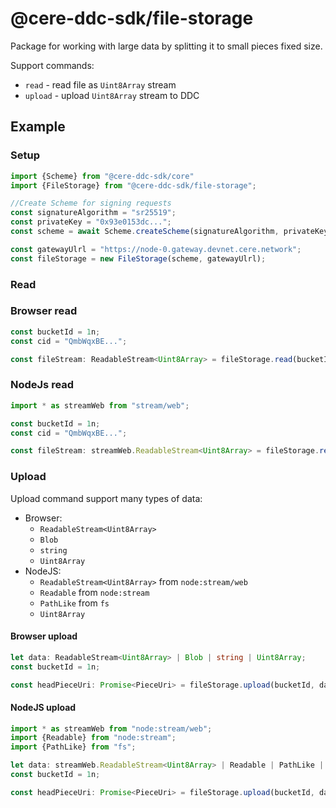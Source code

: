 # @cere-ddc-sdk/file-storage

Package for working with large data by splitting it to small pieces fixed size.

Support commands:

- `read` - read file as `Uint8Array` stream
- `upload` - upload `Uint8Array` stream to DDC

## Example

### Setup

```typescript
import {Scheme} from "@cere-ddc-sdk/core"
import {FileStorage} from "@cere-ddc-sdk/file-storage";

//Create Scheme for signing requests
const signatureAlgorithm = "sr25519";
const privateKey = "0x93e0153dc...";
const scheme = await Scheme.createScheme(signatureAlgorithm, privateKey);

const gatewayUlrl = "https://node-0.gateway.devnet.cere.network";
const fileStorage = new FileStorage(scheme, gatewayUlrl);
```

### Read

### Browser read

```typescript
const bucketId = 1n;
const cid = "QmbWqxBE...";

const fileStream: ReadableStream<Uint8Array> = fileStorage.read(bucketId, cid);
```

### NodeJs read

```typescript
import * as streamWeb from "stream/web";

const bucketId = 1n;
const cid = "QmbWqxBE...";

const fileStream: streamWeb.ReadableStream<Uint8Array> = fileStorage.read(bucketId, cid);
```

### Upload

Upload command support many types of data:

- Browser:
    - `ReadableStream<Uint8Array>`
    - `Blob`
    - `string`
    - `Uint8Array`
- NodeJS:
    - `ReadableStream<Uint8Array>` from `node:stream/web`
    - `Readable` from `node:stream`
    - `PathLike` from `fs`
    - `Uint8Array`

#### Browser upload

```typescript
let data: ReadableStream<Uint8Array> | Blob | string | Uint8Array;
const bucketId = 1n;

const headPieceUri: Promise<PieceUri> = fileStorage.upload(bucketId, data);
```

#### NodeJS upload

```typescript
import * as streamWeb from "node:stream/web";
import {Readable} from "node:stream";
import {PathLike} from "fs";

let data: streamWeb.ReadableStream<Uint8Array> | Readable | PathLike | Uint8Array;
const bucketId = 1n;

const headPieceUri: Promise<PieceUri> = fileStorage.upload(bucketId, data);
```
